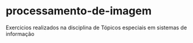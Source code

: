 # processamento-de-imagem
Exercicios realizados na disciplina de Tópicos especiais em sistemas de informação
